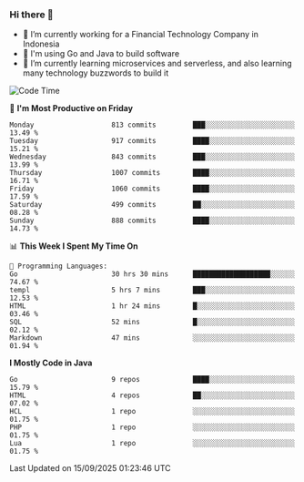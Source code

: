 ### Hi there 👋

<!--
**mazzama/mazzama** is a ✨ _special_ ✨ repository because its `README.md` (this file) appears on your GitHub profile.

Here are some ideas to get you started:

- 🔭 I’m currently working on ...
- 🌱 I’m currently learning ...
- 👯 I’m looking to collaborate on ...
- 🤔 I’m looking for help with ...
- 💬 Ask me about ...
- 📫 How to reach me: ...
- 😄 Pronouns: ...
- ⚡ Fun fact: ...
-->

- 🔭 I’m currently working for a Financial Technology Company in Indonesia
- :gun: I'm using Go and Java to build software
- 🌱 I’m currently learning microservices and serverless, and also learning many technology buzzwords to build it

<!--START_SECTION:waka-->
![Code Time](http://img.shields.io/badge/Code%20Time-4%2C338%20hrs%2016%20mins-blue)

📅 **I'm Most Productive on Friday** 

```text
Monday                   813 commits         ███░░░░░░░░░░░░░░░░░░░░░░   13.49 % 
Tuesday                  917 commits         ████░░░░░░░░░░░░░░░░░░░░░   15.21 % 
Wednesday                843 commits         ███░░░░░░░░░░░░░░░░░░░░░░   13.99 % 
Thursday                 1007 commits        ████░░░░░░░░░░░░░░░░░░░░░   16.71 % 
Friday                   1060 commits        ████░░░░░░░░░░░░░░░░░░░░░   17.59 % 
Saturday                 499 commits         ██░░░░░░░░░░░░░░░░░░░░░░░   08.28 % 
Sunday                   888 commits         ████░░░░░░░░░░░░░░░░░░░░░   14.73 % 
```


📊 **This Week I Spent My Time On** 

```text
💬 Programming Languages: 
Go                       30 hrs 30 mins      ███████████████████░░░░░░   74.67 % 
templ                    5 hrs 7 mins        ███░░░░░░░░░░░░░░░░░░░░░░   12.53 % 
HTML                     1 hr 24 mins        █░░░░░░░░░░░░░░░░░░░░░░░░   03.46 % 
SQL                      52 mins             █░░░░░░░░░░░░░░░░░░░░░░░░   02.12 % 
Markdown                 47 mins             ░░░░░░░░░░░░░░░░░░░░░░░░░   01.94 % 
```

**I Mostly Code in Java** 

```text
Go                       9 repos             ████░░░░░░░░░░░░░░░░░░░░░   15.79 % 
HTML                     4 repos             ██░░░░░░░░░░░░░░░░░░░░░░░   07.02 % 
HCL                      1 repo              ░░░░░░░░░░░░░░░░░░░░░░░░░   01.75 % 
PHP                      1 repo              ░░░░░░░░░░░░░░░░░░░░░░░░░   01.75 % 
Lua                      1 repo              ░░░░░░░░░░░░░░░░░░░░░░░░░   01.75 % 
```




 Last Updated on 15/09/2025 01:23:46 UTC
<!--END_SECTION:waka-->
